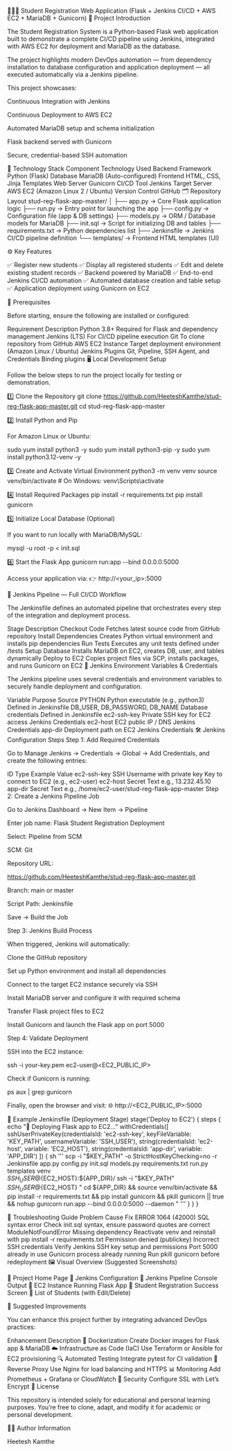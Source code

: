 🧑🏻‍🎓 Student Registration Web Application
(Flask + Jenkins CI/CD + AWS EC2 + MariaDB + Gunicorn)
📖 Project Introduction

The Student Registration System is a Python-based Flask web application built to demonstrate a complete CI/CD pipeline using Jenkins, integrated with AWS EC2 for deployment and MariaDB as the database.

The project highlights modern DevOps automation — from dependency installation to database configuration and application deployment — all executed automatically via a Jenkins pipeline.

This project showcases:

Continuous Integration with Jenkins

Continuous Deployment to AWS EC2

Automated MariaDB setup and schema initialization

Flask backend served with Gunicorn

Secure, credential-based SSH automation

🧬 Technology Stack
Component	Technology Used
Backend Framework	Python (Flask)
Database	MariaDB (Auto-configured)
Frontend	HTML, CSS, Jinja Templates
Web Server	Gunicorn
CI/CD Tool	Jenkins
Target Server	AWS EC2 (Amazon Linux 2 / Ubuntu)
Version Control	GitHub
🗂️ Repository Layout
stud-reg-flask-app-master/
│
├── app.py                → Core Flask application logic
├── run.py                → Entry point for launching the app
├── config.py             → Configuration file (app & DB settings)
├── models.py             → ORM / Database models for MariaDB
├── init.sql              → Script for initializing DB and tables
├── requirements.txt      → Python dependencies list
├── Jenkinsfile           → Jenkins CI/CD pipeline definition
└── templates/            → Frontend HTML templates (UI)

⚙️ Key Features

✅ Register new students
✅ Display all registered students
✅ Edit and delete existing student records
✅ Backend powered by MariaDB
✅ End-to-end Jenkins CI/CD automation
✅ Automated database creation and table setup
✅ Application deployment using Gunicorn on EC2

🧪 Prerequisites

Before starting, ensure the following are installed or configured:

Requirement	Description
Python 3.8+	Required for Flask and dependency management
Jenkins (LTS)	For CI/CD pipeline execution
Git	To clone repository from GitHub
AWS EC2 Instance	Target deployment environment (Amazon Linux / Ubuntu)
Jenkins Plugins	Git, Pipeline, SSH Agent, and Credentials Binding plugins
🖥️ Local Development Setup

Follow the below steps to run the project locally for testing or demonstration.

1️⃣ Clone the Repository
git clone https://github.com/HeeteshKamthe/stud-reg-flask-app-master.git
cd stud-reg-flask-app-master

2️⃣ Install Python and Pip

For Amazon Linux or Ubuntu:

sudo yum install python3 -y
sudo yum install python3-pip -y
sudo yum install python3.12-venv -y

3️⃣ Create and Activate Virtual Environment
python3 -m venv venv
source venv/bin/activate       # On Windows: venv\Scripts\activate

4️⃣ Install Required Packages
pip install -r requirements.txt
pip install gunicorn

5️⃣ Initialize Local Database (Optional)

If you want to run locally with MariaDB/MySQL:

mysql -u root -p < init.sql

6️⃣ Start the Flask App
gunicorn run:app --bind 0.0.0.0:5000


Access your application via:
👉 http://<your_ip>:5000

🤖 Jenkins Pipeline — Full CI/CD Workflow

The Jenkinsfile defines an automated pipeline that orchestrates every step of the integration and deployment process.

Stage	Description
Checkout Code	Fetches latest source code from GitHub repository
Install Dependencies	Creates Python virtual environment and installs pip dependencies
Run Tests	Executes any unit tests defined under /tests
Setup Database	Installs MariaDB on EC2, creates DB, user, and tables dynamically
Deploy to EC2	Copies project files via SCP, installs packages, and runs Gunicorn on EC2
🔑 Jenkins Environment Variables & Credentials

The Jenkins pipeline uses several credentials and environment variables to securely handle deployment and configuration.

Variable	Purpose	Source
PYTHON	Python executable (e.g., python3)	Defined in Jenkinsfile
DB_USER, DB_PASSWORD, DB_NAME	Database credentials	Defined in Jenkinsfile
ec2-ssh-key	Private SSH key for EC2 access	Jenkins Credentials
ec2-host	EC2 public IP / DNS	Jenkins Credentials
app-dir	Deployment path on EC2	Jenkins Credentials
🛠️ Jenkins Configuration Steps
Step 1: Add Required Credentials

Go to Manage Jenkins → Credentials → Global → Add Credentials, and create the following entries:

ID	Type	Example Value
ec2-ssh-key	SSH Username with private key	Key to connect to EC2 (e.g., ec2-user)
ec2-host	Secret Text	e.g., 13.232.45.10
app-dir	Secret Text	e.g., /home/ec2-user/stud-reg-flask-app-master
Step 2: Create a Jenkins Pipeline Job

Go to Jenkins Dashboard → New Item → Pipeline

Enter job name: Flask Student Registration Deployment

Select: Pipeline from SCM

SCM: Git

Repository URL:

https://github.com/HeeteshKamthe/stud-reg-flask-app-master.git


Branch: main or master

Script Path: Jenkinsfile

Save → Build the Job

Step 3: Jenkins Build Process

When triggered, Jenkins will automatically:

Clone the GitHub repository

Set up Python environment and install all dependencies

Connect to the target EC2 instance securely via SSH

Install MariaDB server and configure it with required schema

Transfer Flask project files to EC2

Install Gunicorn and launch the Flask app on port 5000

Step 4: Validate Deployment

SSH into the EC2 instance:

ssh -i your-key.pem ec2-user@<EC2_PUBLIC_IP>


Check if Gunicorn is running:

ps aux | grep gunicorn


Finally, open the browser and visit:
🌐 http://<EC2_PUBLIC_IP>:5000

🧠 Example Jenkinsfile (Deployment Stage)
stage('Deploy to EC2') {
    steps {
        echo "🔹 Deploying Flask app to EC2..."
        withCredentials([
            sshUserPrivateKey(credentialsId: 'ec2-ssh-key', keyFileVariable: 'KEY_PATH', usernameVariable: 'SSH_USER'),
            string(credentialsId: 'ec2-host', variable: 'EC2_HOST'),
            string(credentialsId: 'app-dir', variable: 'APP_DIR')
        ]) {
            sh '''
                scp -i "$KEY_PATH" -o StrictHostKeyChecking=no -r Jenkinsfile app.py config.py init.sql models.py requirements.txt run.py templates venv \
                ${SSH_USER}@${EC2_HOST}:${APP_DIR}/
                ssh -i "$KEY_PATH" ${SSH_USER}@${EC2_HOST} "
                    cd ${APP_DIR} &&
                    source venv/bin/activate &&
                    pip install -r requirements.txt &&
                    pip install gunicorn &&
                    pkill gunicorn || true &&
                    nohup gunicorn run:app --bind 0.0.0.0:5000 --daemon
                "
            '''
        }
    }
}

🧩 Troubleshooting Guide
Problem	Cause	Fix
ERROR 1064 (42000)	SQL syntax error	Check init.sql syntax, ensure password quotes are correct
ModuleNotFoundError	Missing dependency	Reactivate venv and reinstall with pip install -r requirements.txt
Permission denied (publickey)	Incorrect SSH credentials	Verify Jenkins SSH key setup and permissions
Port 5000 already in use	Gunicorn process already running	Run pkill gunicorn before redeployment
🖼️ Visual Overview (Suggested Screenshots)

📸 Project Home Page
📸 Jenkins Configuration
📸 Jenkins Pipeline Console Output
📸 EC2 Instance Running Flask App
📸 Student Registration Success Screen
📸 List of Students (with Edit/Delete)

🌟 Suggested Improvements

You can enhance this project further by integrating advanced DevOps practices:

Enhancement	Description
🐳 Dockerization	Create Docker images for Flask app & MariaDB
☁️ Infrastructure as Code (IaC)	Use Terraform or Ansible for EC2 provisioning
🔍 Automated Testing	Integrate pytest for CI validation
🧾 Reverse Proxy	Use Nginx for load balancing and HTTPS
📊 Monitoring	Add Prometheus + Grafana or CloudWatch
🔐 Security	Configure SSL with Let’s Encrypt
📜 License

This repository is intended solely for educational and personal learning purposes.
You’re free to clone, adapt, and modify it for academic or personal development.

👨‍💻 Author Information

Heetesh Kamthe
